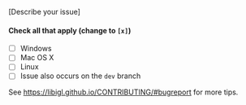 [Describe your issue]

#### Check all that apply (change to `[x]`)
- [ ] Windows
- [ ] Mac OS X
- [ ] Linux
- [ ] Issue also occurs on the `dev` branch

See https://libigl.github.io/CONTRIBUTING/#bugreport for more tips.
